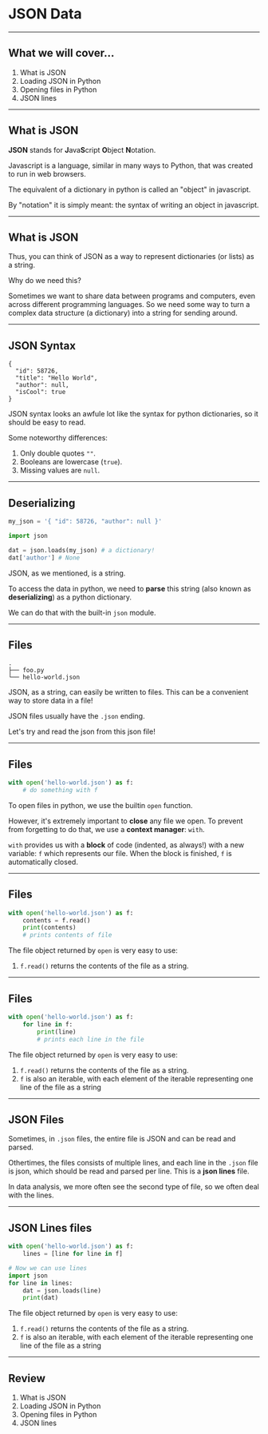 # JSON Data
<!-- _class: lead -->

---

## What we will cover...

1. What is JSON
2. Loading JSON in Python
3. Opening files in Python
4. JSON lines

---


## What is JSON

**JSON** stands for **J**ava**S**cript **O**bject **N**otation.

Javascript is a language, similar in many ways to Python, that was created to run in web browsers.

The equivalent of a dictionary in python is called an "object" in javascript.

By "notation" it is simply meant: the syntax of writing an object in javascript.

---


## What is JSON

Thus, you can think of JSON as a way to represent dictionaries (or lists) as a string.

Why do we need this?

Sometimes we want to share data between programs and computers, even across different programming languages. So we need some way to turn a complex data structure (a dictionary) into a string for sending around.

---


## JSON Syntax
<!-- _class: sidecode -->

```shell
{
  "id": 58726,
  "title": "Hello World",
  "author": null,
  "isCool": true
}

```

JSON syntax looks an awfule lot like the syntax for python dictionaries, so it should be easy to read.

Some noteworthy differences:

1. Only double quotes `""`.
2. Booleans are lowercase (`true`).
3. Missing values are `null`.

---


## Deserializing
<!-- _class: sidecode -->


```python
my_json = '{ "id": 58726, "author": null }'

import json

dat = json.loads(my_json) # a dictionary!
dat['author'] # None

```

JSON, as we mentioned, is a string.

To access the data in python, we need to **parse** this string (also known as **deserializing**) as a python dictionary.

We can do that with the built-in `json` module.

---

## Files
<!-- _class: sidecode -->

```shell
.
├── foo.py
└── hello-world.json
```

JSON, as a string, can easily be written to files. This can be a convenient way to store data in a file!

JSON files usually have the `.json` ending.

Let's try and read the json from this json file!

---


## Files
<!-- _class: sidecode -->

```python
with open('hello-world.json') as f:
    # do something with f
```

To open files in python, we use the builtin `open` function.

However, it's extremely important to **close** any file we open. To prevent from forgetting to do that, we use a **context manager**: `with`.

`with` provides us with a **block** of code (indented, as always!) with a new variable: `f` which represents our file. When the block is finished, `f` is automatically closed.

---


## Files
<!-- _class: sidecode -->

```python
with open('hello-world.json') as f:
    contents = f.read()
    print(contents)
    # prints contents of file
```

The file object returned by `open` is very easy to use:

1. `f.read()` returns the contents of the file as a string.

---


## Files
<!-- _class: sidecode -->

```python
with open('hello-world.json') as f:
    for line in f:
        print(line)
        # prints each line in the file
```

The file object returned by `open` is very easy to use:

1. `f.read()` returns the contents of the file as a string.
2. `f` is also an iterable, with each element of the iterable representing one line of the file as a string

---



## JSON Files

Sometimes, in `.json` files, the entire file is JSON and can be read and parsed.

Othertimes, the files consists of multiple lines, and each line in the `.json` file is json, which should be read and parsed per line. This is a **json lines** file.

In data analysis, we more often see the second type of file, so we often deal with the lines.

---



## JSON Lines files
<!-- _class: sidecode -->

```python
with open('hello-world.json') as f:
    lines = [line for line in f]

# Now we can use lines
import json
for line in lines:
    dat = json.loads(line)
    print(dat)
```

The file object returned by `open` is very easy to use:

1. `f.read()` returns the contents of the file as a string.
2. `f` is also an iterable, with each element of the iterable representing one line of the file as a string

---

## Review

1. What is JSON
2. Loading JSON in Python
3. Opening files in Python
4. JSON lines
